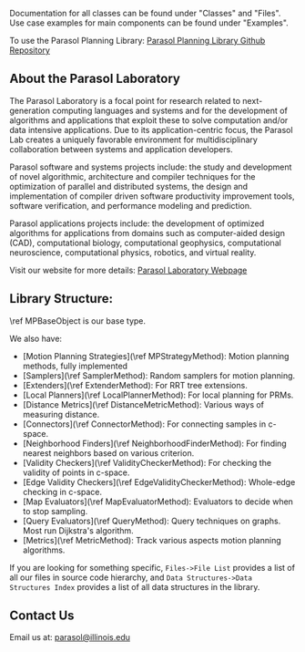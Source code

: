 Documentation for all classes can be found under "Classes" and "Files". Use case
examples for main components can be found under "Examples".

To use the Parasol Planning Library: [Parasol Planning Library Github Repository](parasollab.web.illinois.edu)

## About the Parasol Laboratory
The Parasol Laboratory is a focal point for research related to next-generation computing languages and systems and for the development of algorithms and applications that exploit these to solve computation and/or data intensive applications. Due to its application-centric focus, the Parasol Lab creates a uniquely favorable environment for multidisciplinary collaboration between systems and application developers.

Parasol software and systems projects include: the study and development of novel algorithmic, architecture and compiler techniques for the optimization of parallel and distributed systems, the design and implementation of compiler driven software productivity improvement tools, software verification, and performance modeling and prediction.

Parasol applications projects include: the development of optimized algorithms
for applications from domains such as computer-aided design (CAD), computational biology, computational geophysics, computational neuroscience, computational physics, robotics, and virtual reality.

Visit our website for more details: [Parasol Laboratory Webpage](parasollab.web.illinois.edu)

## Library Structure: 
\ref MPBaseObject is our base type. 

We also have:
 - [Motion Planning Strategies](\ref MPStrategyMethod): Motion planning methods, fully implemented
 - [Samplers](\ref SamplerMethod): Random samplers for motion planning.
 - [Extenders](\ref ExtenderMethod): For RRT tree extensions.
 - [Local Planners](\ref LocalPlannerMethod): For local planning for PRMs.
 - [Distance Metrics](\ref DistanceMetricMethod): Various ways of measuring distance. 
 - [Connectors](\ref ConnectorMethod): For connecting samples in c-space.
 - [Neighborhood Finders](\ref NeighborhoodFinderMethod): For finding nearest neighbors  based on various criterion.
 - [Validity Checkers](\ref ValidityCheckerMethod): For checking the validity of points in c-space.
 - [Edge Validity Checkers](\ref EdgeValidityCheckerMethod): Whole-edge checking in c-space.
 - [Map Evaluators](\ref MapEvaluatorMethod): Evaluators to decide when to stop sampling. 
 - [Query Evaluators](\ref QueryMethod): Query techniques on graphs. Most run Dijkstra's algorithm. 
 - [Metrics](\ref MetricMethod): Track various aspects motion planning algorithms.
 <!-- - [Path Modifiers](\ref PathModifierMethod): Modifiers for paths, after they are found.  -->

 If you are looking for something specific, `Files->File List` provides a list of all our files in source code hierarchy, and `Data Structures->Data Structures Index` provides a list of all data structures in the library. 

## Contact Us
Email us at: parasol@illinois.edu
